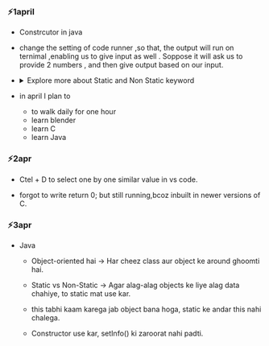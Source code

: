 ### ⚡1april
- Constrcutor in java
- change the  setting of code runner ,so that, the output will run on ternimal ,enabling us to give input as well . Soppose it will ask us to provide 2 numbers , and then give output based on our input.

-   <details>
        <summary>    
            Explore more about Static and Non Static keyword 
        </summary>  

            ✨
            - 
    </details>

- in april I plan to 
    - to walk daily for one hour
    - learn blender
    - learn C
    - learn Java

### ⚡2apr

- Ctel + D to select one by one similar value in vs code.

- forgot to write return 0; but still running,bcoz inbuilt in newer versions of C.


### ⚡3apr
- Java
   -  Object-oriented hai → Har cheez class aur object ke around ghoomti hai.

   -  Static vs Non-Static → Agar alag-alag objects ke liye alag data chahiye, to static mat use kar.

   -  this tabhi kaam karega jab object bana hoga, static ke andar this nahi chalega.

   - Constructor use kar, setInfo() ki zaroorat nahi padti.